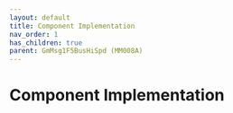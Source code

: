 ```yaml
---
layout: default
title: Component Implementation
nav_order: 1
has_children: true
parent: GmMsg1F5BusHiSpd (MM008A)
---
```

# Component Implementation
